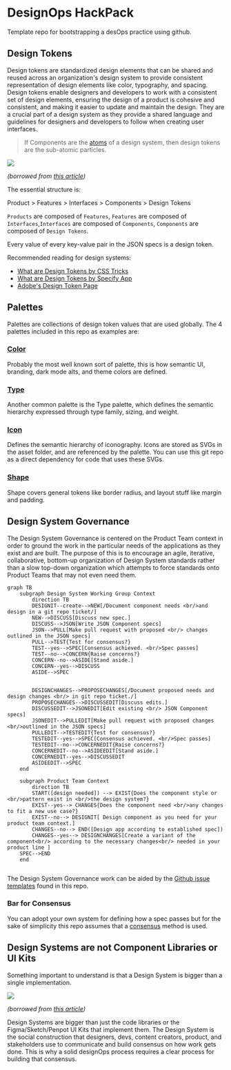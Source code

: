 # DesignOps HackPack

Template repo for bootstrapping a desOps practice using github.

## Design Tokens

Design tokens are standardized design elements that can be shared and reused across an organization's design system to provide consistent representation of design elements like color, typography, and spacing. Design tokens enable designers and developers to work with a consistent set of design elements, ensuring the design of a product is cohesive and consistent, and making it easier to update and maintain the design. They are a crucial part of a design system as they provide a shared language and guidelines for designers and developers to follow when creating user interfaces.

> If Components are the [atoms](https://bradfrost.com/blog/post/atomic-web-design/) of a design system, then design tokens are the sub-atomic particles.

![](https://specifyapp.com/_nuxt/img/button-component-design-tokens-anatomy-light.62d0c2c.jpg)

*(borrowed from [this article](https://specifyapp.com/blog/introduction-to-design-tokens))*

The essential structure is:

Product > Features > Interfaces > Components > Design Tokens

`Products` are composed of `Features`, `Features` are composed of `Interfaces`,`Interfaces` are composed of `Components`, `Components` are composed of `Design Tokens`.

Every value of every key-value pair in the JSON specs is a design token.

Recommended reading for design systems:

- [What are Design Tokens by CSS Tricks](https://css-tricks.com/what-are-design-tokens/)
- [What are Design Tokens by Specify App](https://specifyapp.com/blog/introduction-to-design-tokens)
- [Adobe's Design Token Page](https://spectrum.adobe.com/page/design-tokens/)

## Palettes

Palettes are collections of design token values that are used globally. The 4 palettes included in this repo as examples are:

### [Color](./component-specs/color-palette.json)

Probably the most well known sort of palette, this is how semantic UI, branding, dark mode alts, and theme colors are defined.

### [Type](./component-specs/type-palette.json)

Another common palette is the Type palette, which defines the semantic hierarchy expressed through type family, sizing, and weight.

### [Icon](./component-specs/icon-palette.json)

Defines the semantic hierarchy of iconography. Icons are stored as SVGs in the asset folder, and are referenced by the palette. You can use this git repo as a direct dependency for code that uses these SVGs.

### [Shape](./component-specs/icon-palette.json)

Shape covers general tokens like border radius, and layout stuff like margin and padding.

## Design System Governance
The Design System Governance is centered on the Product Team context in order to ground the work in the particular needs of the applications as they exist and are built. The purpose of this is to encourage an agile, iterative, collaborative, bottom-up organization of Design System standards rather than a slow top-down organization which attempts to force standards onto Product Teams that may not even need them.
```mermaid
graph TB
    subgraph Design System Working Group Context
        direction TB
        DESIGNIT--create-->NEW[/Document component needs <br/>and design in a git repo ticket/]
        NEW-->DISCUSS[Discuss new spec.]
        DISCUSS-->JSON[Write JSON Component specs]
        JSON-->PULL[Make pull request with proposed <br/> changes outlined in the JSON specs]
        PULL-->TEST{Test for consensus?}
        TEST--yes-->SPEC[Consensus achieved. <br/>Spec passes]
        TEST--no-->CONCERN{Raise concerns?}
        CONCERN--no-->ASIDE[Stand aside.]
        CONCERN--yes-->DISCUSS
        ASIDE-->SPEC


        DESIGNCHANGES-->PROPOSECHANGES[/Document proposed needs and design changes <br/> in git repo ticket./]
        PROPOSECHANGES-->DISCUSSEDIT[Discuss edits.]
        DISCUSSEDIT-->JSONEDIT[Edit existing <br/> JSON Component specs]
        JSONEDIT-->PULLEDIT[Make pull request with proposed changes <br/>outlined in the JSON specs]
        PULLEDIT-->TESTEDIT{Test for consensus?}
        TESTEDIT--yes-->SPEC[Consensus achieved. <br/>Spec passes]
        TESTEDIT--no-->CONCERNEDIT{Raise concerns?}
        CONCERNEDIT--no-->ASIDEEDIT[Stand aside.]
        CONCERNEDIT--yes-->DISCUSSEDIT
        ASIDEEDIT-->SPEC
    end

    subgraph Product Team Context
        direction TB
        START([design needed]) --> EXIST{Does the component style or <br/>pattern exist in <br/>the design system?}
        EXIST--yes--> CHANGES{Does the component need <br/>any changes to fit a new use case?}
        EXIST--no--> DESIGNIT[ Design component as you need for your product team context.]
        CHANGES--no--> END([Design app according to established spec])
        CHANGES--yes--> DESIGNCHANGES[Create a variant of the component<br/> according to the necessary changes<br/> needed in your product line ]
    SPEC-->END
    end


```

The Design System Governance work can be aided by the [Github issue templates](https://docs.github.com/en/communities/using-templates-to-encourage-useful-issues-and-pull-requests/about-issue-and-pull-request-templates) found in this repo.

### Bar for Consensus

You can adopt your own system for defining how a spec passes but for the sake of simplicity this repo assumes that a [consensus](https://en.wikipedia.org/wiki/Consensus_decision-making) method is used.

## Design Systems are not Component Libraries or UI Kits

Something important to understand is that a Design System is bigger than a single implementation.

![](https://specifyapp.com/_nuxt/img/how-design-decisions-are-applied-light.2053128.jpg)

*(borrowed from [this article](https://specifyapp.com/blog/introduction-to-design-tokens))*

Design Systems are bigger than just the code libraries or the Figma/Sketch/Penpot UI Kits that implement them. The Design System is the social construction that designers, devs, content creators, product, and stakeholders use to communicate and build consensus on how work gets done. This is why a solid designOps process requires a clear process for building that consensus.
